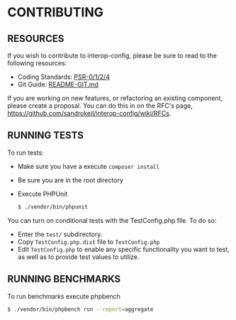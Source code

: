 # CONTRIBUTING

## RESOURCES

If you wish to contribute to interop-config, please be sure to read to the following resources:

 -  Coding Standards: [PSR-0/1/2/4](https://github.com/php-fig/fig-standards/tree/master/accepted)
 -  Git Guide: [README-GIT.md](README-GIT.md)

If you are working on new features, or refactoring an existing
component, please create a proposal. You can do this in on the RFC's
page, https://github.com/sandrokeil/interop-config/wiki/RFCs.

## RUNNING TESTS

To run tests:

- Make sure you have a execute `composer install`
- Be sure you are in the root directory
- Execute PHPUnit

  ```sh
  $ ./vendor/bin/phpunit
  ```

You can turn on conditional tests with the TestConfig.php file.
To do so:

 -  Enter the `test/` subdirectory.
 -  Copy `TestConfig.php.dist` file to `TestConfig.php`
 -  Edit `TestConfig.php` to enable any specific functionality you want to test, as well as to provide test values to
    utilize.

## RUNNING BENCHMARKS

To run benchmarks execute phpbench

  ```sh
  $ ./vendor/bin/phpbench run --report=aggregate
  ```
